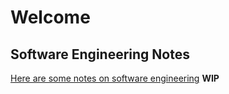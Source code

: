 # Welcome

## Software Engineering Notes

[Here are some notes on software engineering](https://github.com/petergoodey/notes) **WIP**
